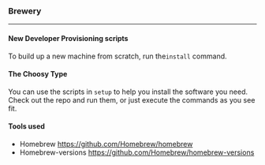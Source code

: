 ### Brewery
-----

#### New Developer Provisioning scripts

To build up a new machine from scratch, run the`install` command.

#### The Choosy Type

You can use the scripts in `setup` to help you install the software you need. Check out the repo and run them, or just execute the commands as you see fit.

#### Tools used

* Homebrew https://github.com/Homebrew/homebrew
* Homebrew-versions https://github.com/Homebrew/homebrew-versions

